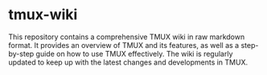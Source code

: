 # tmux-wiki
This repository contains a comprehensive TMUX wiki in raw markdown format. It provides an overview of TMUX and its features, as well as a step-by-step guide on how to use TMUX effectively. The wiki is regularly updated to keep up with the latest changes and developments in TMUX.
